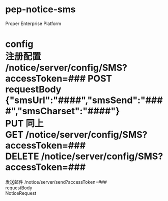 pep-notice-sms
==============
Proper Enterprise Platform

config  
注册配置  
/notice/server/config/SMS?accessToken=###
POST  
requestBody  
{"smsUrl":"####","smsSend":"####","smsCharset":"####"}  
PUT  同上  
GET  /notice/server/config/SMS?accessToken=###  
DELETE  /notice/server/config/SMS?accessToken=###  
==================================================================================================  

发送邮件
/notice/server/send?accessToken=###  
requestBody  
NoticeRequest  
